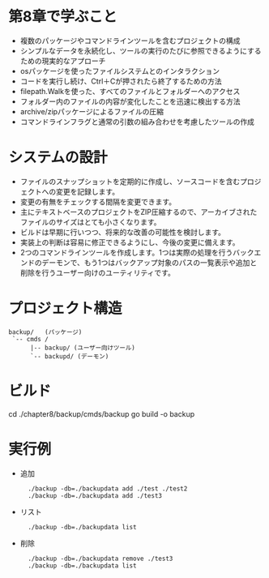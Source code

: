 # 第8章で学ぶこと

- 複数のパッケージやコマンドラインツールを含むプロジェクトの構成
- シンプルなデータを永続化し、ツールの実行のたびに参照できるようにするための現実的なアプローチ
- osパッケージを使ったファイルシステムとのインタラクション
- コードを実行し続け、Ctrl＋Cが押されたら終了するための方法
- filepath.Walkを使った、すべてのファイルとフォルダーへのアクセス
- フォルダー内のファイルの内容が変化したことを迅速に検出する方法
- archive/zipパッケージによるファイルの圧縮
- コマンドラインフラグと通常の引数の組み合わせを考慮したツールの作成

# システムの設計

- ファイルのスナップショットを定期的に作成し、ソースコードを含むプロジェクトへの変更を記録します。
- 変更の有無をチェックする間隔を変更できます。
- 主にテキストベースのプロジェクトをZIP圧縮するので、アーカイブされたファイルのサイズはとても小さくなります。
- ビルドは早期に行いつつ、将来的な改善の可能性を検討します。
- 実装上の判断は容易に修正できるようにし、今後の変更に備えます。
- 2つのコマンドラインツールを作成します。1つは実際の処理を行うバックエンドのデーモンで、もう1つはバックアップ対象のパスの一覧表示や追加と削除を行うユーザー向けのユーティリティです。

# プロジェクト構造

```
backup/   (パッケージ)
 `-- cmds /
      |-- backup/ (ユーザー向けツール)
      `-- backupd/ (デーモン)
```

# ビルド
cd ./chapter8/backup/cmds/backup
go build -o backup

# 実行例
- 追加

        ./backup -db=./backupdata add ./test ./test2
        ./backup -db=./backupdata add ./test3

- リスト

        ./backup -db=./backupdata list

- 削除

        ./backup -db=./backupdata remove ./test3
        ./backup -db=./backupdata list

